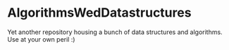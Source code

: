 # AlgorithmsWedDatastructures
Yet another repository housing a bunch of data structures and algorithms. Use at your own peril :)
